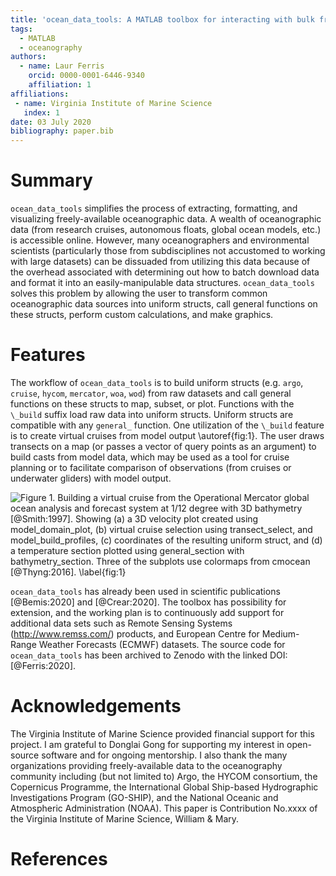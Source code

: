 ```yaml
---
title: 'ocean_data_tools: A MATLAB toolbox for interacting with bulk freely-available oceanographic data'
tags:
  - MATLAB
  - oceanography
authors:
  - name: Laur Ferris
    orcid: 0000-0001-6446-9340
    affiliation: 1
affiliations:
 - name: Virginia Institute of Marine Science
   index: 1
date: 03 July 2020
bibliography: paper.bib
---
```


# Summary

``ocean_data_tools`` simplifies the process of extracting, formatting, and 
visualizing freely-available oceanographic data. A wealth of oceanographic 
data (from research cruises, autonomous floats, global ocean models, etc.)
is accessible online. However, many oceanographers and environmental 
scientists (particularly those from subdisciplines not accustomed to working
with large datasets) can be dissuaded from utilizing this data because of the
overhead associated with determining out how to batch download data and 
format it into an easily-manipulable data structures. ``ocean_data_tools``
solves this problem by allowing the user to transform common oceanographic 
data sources into uniform structs, call general functions on these structs, 
perform custom calculations, and make graphics.

# Features

The workflow of ``ocean_data_tools`` is to build uniform structs (e.g. ``argo``,
``cruise``, ``hycom``, ``mercator``, ``woa``, ``wod``) from raw datasets and 
call general functions on these structs to map, subset, or plot. Functions with 
the ``\_build`` suffix load raw data into uniform structs. Uniform structs are 
compatible with any ``general_`` function. One utilization of the ``\_build`` 
feature is to create virtual cruises from model output \autoref{fig:1}. The user 
draws transects on a map (or passes a vector of query points as an argument) to
build casts from model data, which may be used as a tool for cruise planning or to 
facilitate comparison of observations (from cruises or underwater gliders) with 
model output. 

![Figure 1. Building a virtual cruise from the Operational Mercator global ocean
analysis and forecast system at 1/12 degree with 3D bathymetry [@Smith:1997]. 
Showing (a) a 3D velocity plot created using ``model_domain_plot``, (b) 
virtual cruise selection using ``transect_select``, and ``model_build_profiles``, 
(c) coordinates of the resulting uniform struct, and (d) a temperature section 
plotted using ``general_section`` with ``bathymetry_section``. Three of the 
subplots use colormaps from cmocean [@Thyng:2016]. \label{fig:1}](figure.png)

``ocean_data_tools`` has already been used in scientific publications [@Bemis:2020] 
and [@Crear:2020]. The toolbox has possibility for extension, and the working plan 
is to continuously add support for additional data sets such as Remote Sensing 
Systems (http://www.remss.com/) products, and European Centre for Medium-Range 
Weather Forecasts (ECMWF) datasets. The source code for ``ocean_data_tools`` has
been archived to Zenodo with the linked DOI: [@Ferris:2020].

# Acknowledgements

The Virginia Institute of Marine Science provided financial support for this project.
I am grateful to Donglai Gong for supporting my interest in open-source software and 
for ongoing mentorship. I also thank the many organizations providing freely-available
data to the oceanography community including (but not limited to) Argo, the HYCOM 
consortium, the Copernicus Programme, the International Global Ship-based Hydrographic
Investigations Program (GO-SHIP), and the National Oceanic and Atmospheric 
Administration (NOAA). This paper is Contribution No.xxxx of the Virginia Institute 
of Marine Science, William & Mary.

# References
